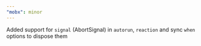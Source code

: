 ```yaml
---
"mobx": minor
---
```


Added support for `signal` (AbortSignal) in `autorun`, `reaction` and sync `when` options to dispose them
